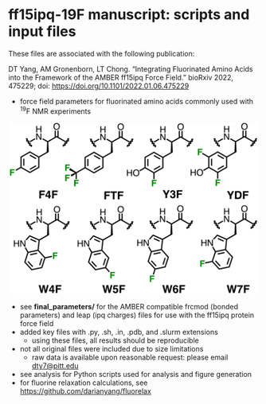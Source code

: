 # ff15ipq-19F manuscript: scripts and input files

These files are associated with the following publication:  

DT Yang, AM Gronenborn, LT Chong. “Integrating Fluorinated Amino Acids into the Framework of the AMBER ff15ipq Force Field.” bioRxiv 2022, 475229; doi: https://doi.org/10.1101/2022.01.06.475229

* force field parameters for fluorinated amino acids commonly used with <sup>19</sup>F NMR experiments
<p align="center">
   <img src="docs/19F_ipq_structures.png" alt="19F-IPQ Structures" width="500">
</p>

* see **final_parameters/** for the AMBER compatible frcmod (bonded parameters) and leap (ipq charges) files for use with the ff15ipq protein force field
* added key files with .py, .sh, .in, .pdb, and .slurm extensions
    * using these files, all results should be reproducible
* not all original files were included due to size limitations
    * raw data is available upon reasonable request: please email dty7@pitt.edu
* see analysis for Python scripts used for analysis and figure generation 
* for fluorine relaxation calculations, see https://github.com/darianyang/fluorelax

